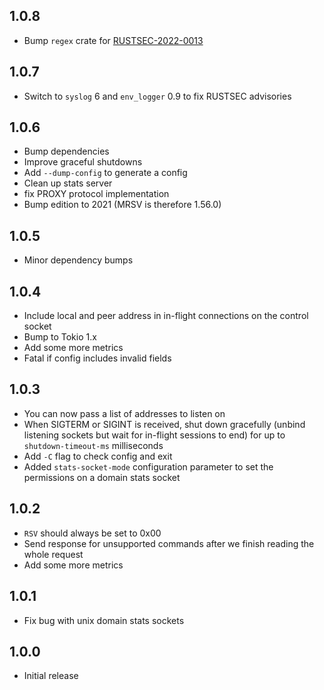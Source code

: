 1.0.8
-----
- Bump `regex` crate for [RUSTSEC-2022-0013](https://rustsec.org/advisories/RUSTSEC-2022-0013.html)

1.0.7
-----
- Switch to `syslog` 6 and `env_logger` 0.9 to fix RUSTSEC advisories

1.0.6
-----
- Bump dependencies
- Improve graceful shutdowns
- Add `--dump-config` to generate a config
- Clean up stats server
- fix PROXY protocol implementation
- Bump edition to 2021 (MRSV is therefore 1.56.0)

1.0.5
-----
- Minor dependency bumps

1.0.4
-----
- Include local and peer address in in-flight connections on the control socket
- Bump to Tokio 1.x
- Add some more metrics
- Fatal if config includes invalid fields

1.0.3
----
- You can now pass a list of addresses to listen on
- When SIGTERM or SIGINT is received, shut down gracefully (unbind listening sockets but wait for in-flight sessions to end) for up to `shutdown-timeout-ms` milliseconds
- Add `-C` flag to check config and exit
- Added `stats-socket-mode` configuration parameter to set the permissions on a domain stats socket

1.0.2
-----
- `RSV` should always be set to 0x00
- Send response for unsupported commands after we finish reading the whole request
- Add some more metrics

1.0.1
-----
- Fix bug with unix domain stats sockets

1.0.0
-----
- Initial release
